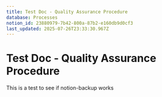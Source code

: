 ```yaml
---
title: Test Doc - Quality Assurance Procedure
database: Processes
notion_id: 23880979-7b42-800a-87b2-e160db9d0cf3
last_updated: 2025-07-26T23:33:30.967Z
---
```


# Test Doc - Quality Assurance Procedure


This is a test to see if notion-backup works

